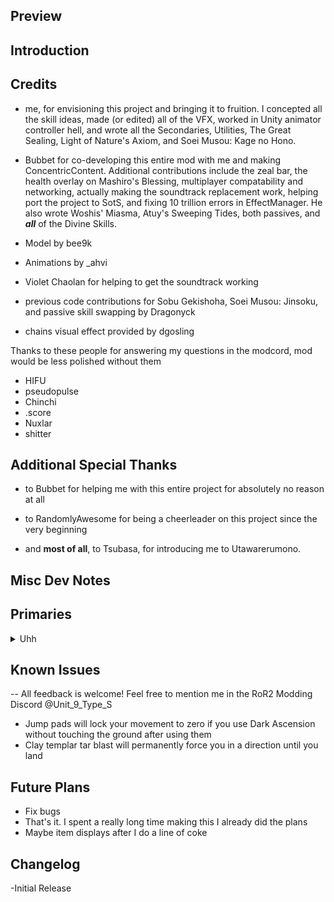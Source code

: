 ## Preview


## Introduction


## Credits
- me, for envisioning this project and bringing it to fruition. I concepted all the skill ideas, made (or edited) all of the VFX, worked in Unity animator controller hell, and wrote all the Secondaries, Utilities, The Great Sealing, Light of Nature's Axiom, and Soei Musou: Kage no Hono.
- Bubbet for co-developing this entire mod with me and making ConcentricContent. Additional contributions include the zeal bar, the health overlay on Mashiro's Blessing, multiplayer compatability and networking, actually making the soundtrack replacement work, helping port the project to SotS, and fixing 10 trillion errors in EffectManager. 
He also wrote Woshis' Miasma, Atuy's Sweeping Tides, both passives, and ***all*** of the Divine Skills.

- Model by bee9k
- Animations by _ahvi
- Violet Chaolan for helping to get the soundtrack working
- previous code contributions for Sobu Gekishoha, Soei Musou: Jinsoku, and passive skill swapping by Dragonyck
- chains visual effect provided by dgosling

Thanks to these people for answering my questions in the modcord, mod would be less polished without them
- HIFU
- pseudopulse
- Chinchi
- .score
- Nuxlar
- shitter

## Additional Special Thanks
- to Bubbet for helping me with this entire project for absolutely no reason at all

- to RandomlyAwesome for being a cheerleader on this project since the very beginning

- and **most of all**, to Tsubasa, for introducing me to Utawarerumono.

## Misc Dev Notes


## Primaries
<details>
<summary> Uhh </summary>
This is some text
</details>

## Known Issues
-- All feedback is welcome! Feel free to mention me in the RoR2 Modding Discord @Unit_9_Type_S
- Jump pads will lock your movement to zero if you use Dark Ascension without touching the ground after using them
- Clay templar tar blast will permanently force you in a direction until you land

## Future Plans
- Fix bugs
- That's it. I spent a really long time making this I already did the plans
- Maybe item displays after I do a line of coke

## Changelog
-Initial Release 
